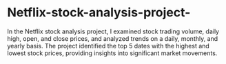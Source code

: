 # Netflix-stock-analysis-project-
In the Netflix stock analysis project, I examined stock trading volume, daily high, open, and close prices, and analyzed trends on a daily, monthly, and yearly basis. The project identified the top 5 dates with the highest and lowest stock prices, providing insights into significant market movements.
